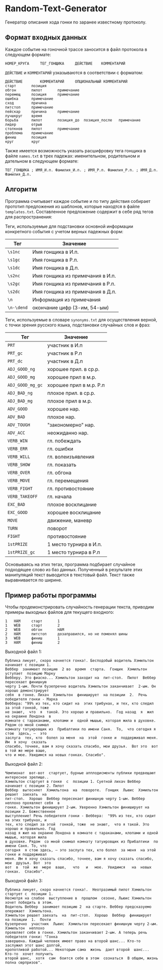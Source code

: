 # Random-Text-Generator

Генератор описания хода гонки по заранее известному протоколу.

## Формат входных данных 

Каждое событие на гоночной трассе заносится в файл протокола в следующем формате: 
```text
НОМЕР_КРУГА     ТЕГ_ГОНЩИКА     ДЕЙСТВИЕ    КОММЕНТАРИЙ
```
`ДЕЙСТВИЕ` и `КОММЕНТАРИЙ` узказываются в соответствии с форматом:
```text
ДЕЙСТВИЕ        КОММЕНТАРИЙ     ОПЦИОНАЛЬНЫЙ КОММЕНТАРИЙ
старт		позиция
обгон		пилот		примечание
перемещ		позиция		примечание
ошибка		примечание
сход		причина
питстоп		примечание
пейскар		причина		примечание
лучшкруг	время
борьба		пилот		позиция_до	позиция_после	примечание
лидер		отрыв
столкнов	пилот		примечание
проблема	примечание
финиш		позиция
круг		круг
```
Также имеется возможность указать расшифровку тега гонщика в файле `names.txt` в трех падежах: 
именительном, родительном и дательном в следующем формате:
```
ТЕГ_ГОНЩИКА ; ИМЯ_И.п. Фамилия_И.п. ; ИМЯ_Р.п. Фамилия_Р.п. ; ИМЯ_Д.п. Фамилия_Д.п.
```

## Алгоритм

Программа считывает каждое событие и по типу действия собирает прототип предложения из шаблонов, 
которые находтся в файле `templates.txt`. Составленное предложение содержит в себе ряд тегов для
распространения:

Теги, используемые для подстановки основной информации конкретного события с учетом верных падежных форм:

Тег | Значение
--- | ---
`\s1nc` | Имя гонщика в И.п.
`\s1gc` | Имя гонщика в Р.п.
`\s1dc` | Имя гонщика в Д.п.
`\s2nc` | Имя гонщика из примечания в И.п.
`\s2gc` | Имя гонщика из примечания в Р.п.
`\s2dc` | Имя гонщика из примечания в Д.п.
`\n` | Информация из примечания
`\n-\dend` | окончание цифр (3-им, 54-ым)

Теги, используемые в словаре `synonyms.txt` для осуществления верной, с точки зрения русского языка, подстановки 
случайных слов и фраз:

Тег | Значение
---|---
`PRT` | участник в И.п
`PRT_gc` | участник в Р.п
`PRT_dc` | участник в Д.п
`ADJ_GOOD_ng` | хорошее прил. в ср.р.
`ADJ_GOOD_mg` | хорошее прил в м.р.
`ADJ_GOOD_mg_gc` | хорошее прил в м.р. Р.п
`ADJ_BAD_ng` | плохое прил. в ср.р.
`ADJ_BAD_mg` | плохое прил в м.р.
`ADV_GOOD` | хорошее нар.
`ADV_BAD` | плохое нар.
`ADV_TOUGH` | "закономерно" нар.
`ADV_ACC` | неожиданно нар.
`VERB_WIN` | гл. побеждать
`VERB_ERR` | гл. ошибки
`VERB_WILL` | гл. волеизъявления
`VERB_SHOW` | гл. показать
`VERB_OVER` | гл. обгона
`VERB_MOVE` | гл. перемещения
`VERB_FIGHT` | гл. противостояние
`VERB_TAKEOFF` | гл. начала
`EXC_BAD` | плохое восклицание
`EXC_GOOD` | хорошее восклицание
`MOVE` | движение, маневр
`TURN` | поворот
`FIGHT` | противостояние
`1stPRIZE` | 1 место турнира в И.п.
`1stPRIZE_gc` | 1 место турнира в Р.п

Основываясь на этих тегах, программа подбирает случайное подходящее слово из баз данных. 
Полученный в результате этих манипуляций текст выводится в текстовый файл. Текст также 
выравнивается по ширине.

## Пример работы программы

Чтобы продемонстрировать случайность генерации текста, приводим примеры выходных файлов для текущего входного:
```text
1	HAM		старт		1
1	WEB		старт		2
2	WEB		обгон		HAM
2	HAM		питстоп		дозаправился, но не поменял шины
3	WEB		финиш		1
3	HAM		финиш		2
```
Выходной файл 1:
```text
Публика ликует, скоро начнется гонка!. Бесподобый водитель Хэмильтон начинает с позиции 1. 
Веббер  занимает позицию  2 во  время  старта.  Гонщик  Хэмильтон  уступает  позицию Марку 
Вебберу. Это фиаско... Хэмильтон заходит на  пит-стоп.  Пилот  Веббер  пересекает финишную 
черту 1-ым. Почти бузепречно водитель Хэмильтон заканчивает  2-ым. Он хорошо демонстрирует 
себя  в гонке. Лихач  Хэмильтон  финиширует  на позиции  2.  Речь победителя гонки - Марка 
Веббера: "99% из тех, кто сидит на  этих трибунах, и тех, кто следил  за этой гонкой, тоже 
не знают,  что  я  такой. Это хорошо и правильно.  Год назад  я  жил на окраине Лондона  в 
комнате с тараканами, клопами и  одной мышью, которая жила в духовке. Рядом со мной снимал 
комнату татуировщик из  Прибалтики по имени Саня.  То,  что сегодня я  стою  здесь, —  это 
заслуга  тех, кто  болел за меня  на  этой  гонке и  поддерживал меня. Им  я хочу  сказать 
спасибо, точнее, вам я хочу сказать спасибо, мои друзья.  Вот это  вот в той же мере ваше, 
что и мое. Увидимся на новых гонках. Спасибо".  
```
Выходной файл 2:
```text
Чемпионат  вот-вот  стартует, бурные апплодисменты публики предвещают интересное зрелище.. 
Хэмильтон стартует в гонке  с  позиции 1. Суетной лихач Веббер начинает с позиции 2. Пилот 
Веббер  вытесняет  Хэмильтона  на  повороте.  Гонщик  Льюис  Хэмильтон решает  заехать  на 
пит-стоп.  Хорошо  Веббер пересекает финишную черту 1-ым. Веббер неплохо проявляет себя  в 
гонке. Хэмильтон финиширует 2-ым. Уверенно Хэмильтон финиширует на позиции 2. Божественное 
выступление! Речь победителя гонки - Веббера:  "99% из тех, кто сидит  на этих трибунах, и 
тех, кто следил за этой  гонкой, тоже  не знают,  что я такой. Это хорошо и правильно. Год 
назад я жил на окраине Лондона в комнате с тараканами, клопами и одной мышью, которая жила 
в духовке. Рядом  со мной снимал комнату татуировщик из Прибалтики  по имени Саня. То, что 
сегодня  я стою здесь, — это заслуга тех, кто болел  за меня  на этой  гонке и поддерживал 
меня. Им я хочу сказать спасибо, точнее, вам я хочу сказать спасибо, мои  друзья. Вот  это 
вот  в  той  же  мере  ваше,   что   и   мое.  Увидимся   на  новых   гонках.  Спасибо".    
```
Выходной файл 3:
```text
Публика ликует, скоро начнется гонка!.  Неотразимый пилот Хэмильтон стартует с  позиции 1. 
Несмотря на слабое  выступление в  прошлом  сезоне, Льюис Хэмильтон хочет победить в этом. 
Водитель Веббер  занимает позицию 2  на старте. Веббер предсказуемо опережает  Хэмильтона. 
Хэмильтон решает заехать  на  пит-стоп.  Хорошо  Веббер  финиширует  на позиции  1.  Почти 
бузепречно  участник  Льюис  Хэмильтон пересекает финишную черту 2-ым.  Хэмильтон  неплохо 
проявляет себя в гонке. Хэмильтон заканчивает 2-ым. А теперь речь победителя гонки: "Гонка 
завершена. Каждый человек имеет право на второй шанс... Кто-то  заслужил этот шанс долгой, 
кропотливой работой... Некоторым сама  жизнь  дает второй  шанс...  Кто-то  хочет получить 
второй шанс,  хотя  сам  боится себе в этом  сознаться  В общем, жизнь полна сюрпризов".   

```